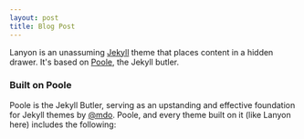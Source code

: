 ```yaml
---
layout: post
title: Blog Post
---
```


Lanyon is an unassuming [Jekyll](http://jekyllrb.com) theme that places content 
in a hidden drawer. It's based on [Poole](http://getpoole.com), the Jekyll butler.

### Built on Poole

Poole is the Jekyll Butler, serving as an upstanding and effective foundation for
Jekyll themes by [@mdo](https://twitter.com/mdo). Poole, and every theme built
on it (like Lanyon here) includes the following:
